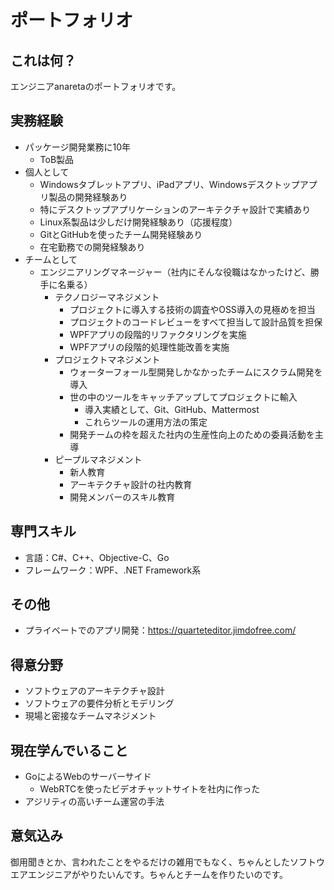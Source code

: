 # ポートフォリオ
## これは何？
エンジニアanaretaのポートフォリオです。

## 実務経験
 - パッケージ開発業務に10年
   - ToB製品
 - 個人として
   - Windowsタブレットアプリ、iPadアプリ、Windowsデスクトップアプリ製品の開発経験あり
   - 特にデスクトップアプリケーションのアーキテクチャ設計で実績あり
   - Linux系製品は少しだけ開発経験あり（応援程度）
   - GitとGitHubを使ったチーム開発経験あり
   - 在宅勤務での開発経験あり
 - チームとして
   - エンジニアリングマネージャー（社内にそんな役職はなかったけど、勝手に名乗る）
     - テクノロジーマネジメント
       - プロジェクトに導入する技術の調査やOSS導入の見極めを担当
       - プロジェクトのコードレビューをすべて担当して設計品質を担保
       - WPFアプリの段階的リファクタリングを実施
       - WPFアプリの段階的処理性能改善を実施 
     - プロジェクトマネジメント
       - ウォーターフォール型開発しかなかったチームにスクラム開発を導入
       - 世の中のツールをキャッチアップしてプロジェクトに輸入
          - 導入実績として、Git、GitHub、Mattermost
          - これらツールの運用方法の策定
       - 開発チームの枠を超えた社内の生産性向上のための委員活動を主導
     - ピープルマネジメント
       - 新人教育
       - アーキテクチャ設計の社内教育
       - 開発メンバーのスキル教育


## 専門スキル
- 言語：C#、C++、Objective-C、Go
- フレームワーク：WPF、.NET Framework系

## その他
 - プライベートでのアプリ開発：https://quarteteditor.jimdofree.com/

## 得意分野
 - ソフトウェアのアーキテクチャ設計
 - ソフトウェアの要件分析とモデリング
 - 現場と密接なチームマネジメント

## 現在学んでいること
 - GoによるWebのサーバーサイド
   - WebRTCを使ったビデオチャットサイトを社内に作った
 - アジリティの高いチーム運営の手法

## 意気込み
御用聞きとか、言われたことをやるだけの雑用でもなく、ちゃんとしたソフトウエアエンジニアがやりたいんです。ちゃんとチームを作りたいのです。

